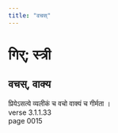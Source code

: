 ```yaml
---
title: "वचस्"
---
```


# गिर्; स्त्री
## वचस्, वाक्य
प्रियेऽसत्ये व्यलीकं च वचो वाक्यं च गीर्मता ।<br />verse 3.1.1.33<br />page 0015


